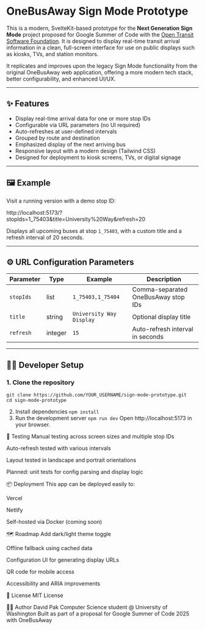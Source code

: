 # OneBusAway Sign Mode Prototype

This is a modern, SvelteKit-based prototype for the **Next Generation Sign Mode** project proposed for Google Summer of Code with the [Open Transit Software Foundation](https://github.com/OneBusAway). It is designed to display real-time transit arrival information in a clean, full-screen interface for use on public displays such as kiosks, TVs, and station monitors.

It replicates and improves upon the legacy Sign Mode functionality from the original OneBusAway web application, offering a more modern tech stack, better configurability, and enhanced UI/UX.

---

## ✨ Features

- Display real-time arrival data for one or more stop IDs
- Configurable via URL parameters (no UI required)
- Auto-refreshes at user-defined intervals
- Grouped by route and destination
- Emphasized display of the next arriving bus
- Responsive layout with a modern design (Tailwind CSS)
- Designed for deployment to kiosk screens, TVs, or digital signage

---

## 🖼 Example

Visit a running version with a demo stop ID:

http://localhost:5173/?stopIds=1_75403&title=University%20Way&refresh=20

Displays all upcoming buses at stop `1_75403`, with a custom title and a refresh interval of 20 seconds.

---

## ⚙️ URL Configuration Parameters

| Parameter   | Type     | Example                                   | Description                                   |
|-------------|----------|-------------------------------------------|-----------------------------------------------|
| `stopIds`   | list     | `1_75403,1_75404`                          | Comma-separated OneBusAway stop IDs           |
| `title`     | string   | `University Way Display`                  | Optional display title                        |
| `refresh`   | integer  | `15`                                       | Auto-refresh interval in seconds              |

---

## 🧑‍💻 Developer Setup

### 1. Clone the repository
```
git clone https://github.com/YOUR_USERNAME/sign-mode-prototype.git
cd sign-mode-prototype
```
2. Install dependencies
`npm install`
3. Run the development server
`npm run dev`
Open http://localhost:5173 in your browser.

🧪 Testing
Manual testing across screen sizes and multiple stop IDs

Auto-refresh tested with various intervals

Layout tested in landscape and portrait orientations

Planned: unit tests for config parsing and display logic

📦 Deployment
This app can be deployed easily to:

Vercel

Netlify

Self-hosted via Docker (coming soon)

🗺 Roadmap
Add dark/light theme toggle

Offline fallback using cached data

Configuration UI for generating display URLs

QR code for mobile access

Accessibility and ARIA improvements

📄 License
MIT License

🙋‍♂️ Author
David Pak
Computer Science student @ University of Washington
Built as part of a proposal for Google Summer of Code 2025 with OneBusAway
